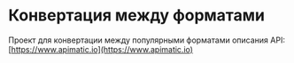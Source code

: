 # Конвертация между форматами

Проект для конвертации между популярными форматами описания API: [https://www.apimatic.io](https://www.apimatic.io)
